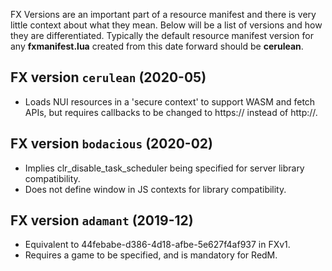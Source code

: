 FX Versions are an important part of a resource manifest and there is very little context about what they mean. Below will be a list of versions and how they are differentiated. Typically the default resource manifest version for any **fxmanifest.lua** created from this date forward should be **cerulean**.

## FX version `cerulean` (2020-05)
- Loads NUI resources in a 'secure context' to support WASM and fetch APIs, but requires callbacks to be changed to https:// instead of http://.

## FX version `bodacious` (2020-02)
- Implies clr_disable_task_scheduler being specified for server library compatibility.
- Does not define window in JS contexts for library compatibility.

## FX version `adamant` (2019-12)
- Equivalent to 44febabe-d386-4d18-afbe-5e627f4af937 in FXv1.
- Requires a game to be specified, and is mandatory for RedM.
